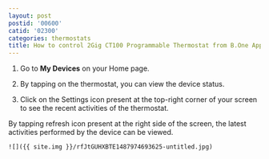 ```yaml
---
layout: post
postid: '00600'
catid: '02300'
categories: thermostats
title: How to control 2Gig CT100 Programmable Thermostat from B.One App?
---
```


1. Go to **My Devices** on your Home page.

2. By tapping on the thermostat, you can view the device status.

3. Click on the Settings icon present at the top-right corner of your screen to see the recent activities of the thermostat.

By tapping refresh icon present at the right side of the screen, the latest activities performed by the device can be viewed.

    ![]({{ site.img }}/rfJtGUHXBTE1487974693625-untitled.jpg)